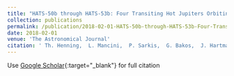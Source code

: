 ```yaml
---
title: "HATS-50b through HATS-53b: Four Transiting Hot Jupiters Orbiting G-type Stars Discovered by the HATSouth Survey"
collection: publications
permalink: /publication/2018-02-01-HATS-50b-through-HATS-53b-Four-Transiting-Hot-Jupiters-Orbiting-G-type-Stars-Discovered-by-the-HATSouth-Survey
date: 2018-02-01
venue: 'The Astronomical Journal'
citation: ' Th. Henning,  L. Mancini,  P. Sarkis,  G. Bakos,  J. Hartman,  D. Bayliss,  J. Bento,  W. Bhatti,  R. Brahm,  S. Ciceri,  Z. Csubry,  M. de Val-Borro,  N. Espinoza,  B. Fulton,  A. Howard,  H. Isaacson,  A. Jordán,  G. Marcy,  K. Penev,  M. Rabus,  V. Suc,  T. Tan,  C. Tinney,  D. Wright,  G. Zhou,  S. Durkan,  J. Lazar,  I. Papp,  P. Sari, &quot;HATS-50b through HATS-53b: Four Transiting Hot Jupiters Orbiting G-type Stars Discovered by the HATSouth Survey.&quot; The Astronomical Journal, 2018.'
---
```

Use [Google Scholar](https://scholar.google.com/scholar?q=HATS+50b+through+HATS+53b:+Four+Transiting+Hot+Jupiters+Orbiting+G+type+Stars+Discovered+by+the+HATSouth+Survey){:target="_blank"} for full citation